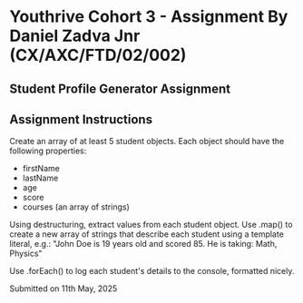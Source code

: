 # Youthrive Cohort 3 - Assignment By Daniel Zadva Jnr (CX/AXC/FTD/02/002)

## Student Profile Generator Assignment

## Assignment Instructions

Create an array of at least 5 student objects. Each object should have the following properties:

- firstName
- lastName
- age
- score
- courses (an array of strings)

Using destructuring, extract values from each student object.
Use .map() to create a new array of strings that describe each student using a template literal, e.g.:
"John Doe is 19 years old and scored 85. He is taking: Math, Physics"

Use .forEach() to log each student's details to the console, formatted nicely.

Submitted on 11th May, 2025
